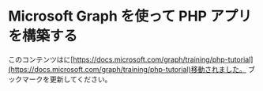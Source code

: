 # <a name="build-php-apps-with-microsoft-graph"></a>Microsoft Graph を使って PHP アプリを構築する

このコンテンツはに[https://docs.microsoft.com/graph/training/php-tutorial](https://docs.microsoft.com/graph/training/php-tutorial)移動されました。 ブックマークを更新してください。
